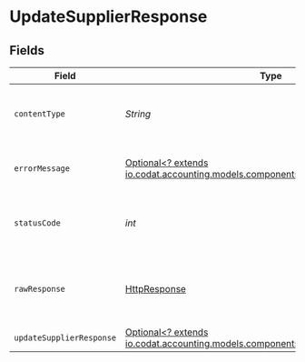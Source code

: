 # UpdateSupplierResponse


## Fields

| Field                                                                                                                                 | Type                                                                                                                                  | Required                                                                                                                              | Description                                                                                                                           |
| ------------------------------------------------------------------------------------------------------------------------------------- | ------------------------------------------------------------------------------------------------------------------------------------- | ------------------------------------------------------------------------------------------------------------------------------------- | ------------------------------------------------------------------------------------------------------------------------------------- |
| `contentType`                                                                                                                         | *String*                                                                                                                              | :heavy_check_mark:                                                                                                                    | HTTP response content type for this operation                                                                                         |
| `errorMessage`                                                                                                                        | [Optional<? extends io.codat.accounting.models.components.ErrorMessage>](../../models/components/ErrorMessage.md)                     | :heavy_minus_sign:                                                                                                                    | The request made is not valid.                                                                                                        |
| `statusCode`                                                                                                                          | *int*                                                                                                                                 | :heavy_check_mark:                                                                                                                    | HTTP response status code for this operation                                                                                          |
| `rawResponse`                                                                                                                         | [HttpResponse<InputStream>](https://docs.oracle.com/en/java/javase/11/docs/api/java.net.http/java/net/http/HttpResponse.html)         | :heavy_check_mark:                                                                                                                    | Raw HTTP response; suitable for custom response parsing                                                                               |
| `updateSupplierResponse`                                                                                                              | [Optional<? extends io.codat.accounting.models.components.UpdateSupplierResponse>](../../models/components/UpdateSupplierResponse.md) | :heavy_minus_sign:                                                                                                                    | Success                                                                                                                               |